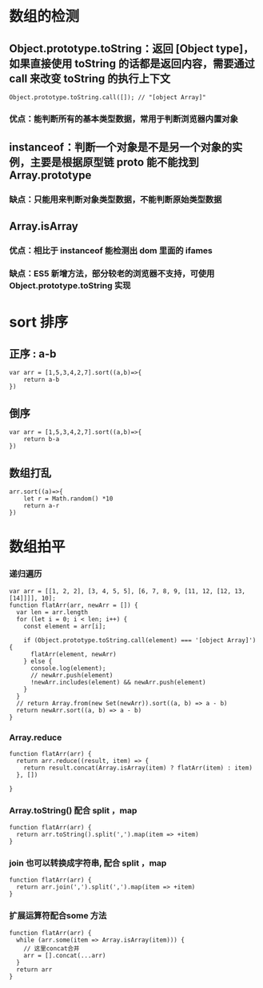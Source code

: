 # 数组的检测

## Object.prototype.toString：返回 [Object type]，如果直接使用 toString 的话都是返回内容，需要通过 call 来改变 toString 的执行上下文

```
Object.prototype.toString.call([]); // "[object Array]"
```

### 优点：能判断所有的基本类型数据，常用于判断浏览器内置对象

## instanceof：判断一个对象是不是另一个对象的实例，主要是根据原型链 **proto** 能不能找到 Array.prototype

### 缺点：只能用来判断对象类型数据，不能判断原始类型数据

## Array.isArray

### 优点：相比于 instanceof 能检测出 dom 里面的 ifames

### 缺点：ES5 新增方法，部分较老的浏览器不支持，可使用 Object.prototype.toString 实现

# sort 排序

## 正序 : a-b

```
var arr = [1,5,3,4,2,7].sort((a,b)=>{
    return a-b
})
```

## 倒序

```
var arr = [1,5,3,4,2,7].sort((a,b)=>{
    return b-a
})
```

## 数组打乱

```
arr.sort((a)=>{
    let r = Math.random() *10
    return a-r
})
```

# 数组拍平

### 递归遍历

```
var arr = [[1, 2, 2], [3, 4, 5, 5], [6, 7, 8, 9, [11, 12, [12, 13, [14]]]], 10];
function flatArr(arr, newArr = []) {
  var len = arr.length
  for (let i = 0; i < len; i++) {
    const element = arr[i];

    if (Object.prototype.toString.call(element) === '[object Array]') {
      flatArr(element, newArr)
    } else {
      console.log(element);
      // newArr.push(element)
      !newArr.includes(element) && newArr.push(element)
    }
  }
  // return Array.from(new Set(newArr)).sort((a, b) => a - b)
  return newArr.sort((a, b) => a - b)
}

```

### Array.reduce

```
function flatArr(arr) {
  return arr.reduce((result, item) => {
    return result.concat(Array.isArray(item) ? flatArr(item) : item)
  }, [])

}
```

### Array.toString() 配合 split ，map

```
function flatArr(arr) {
  return arr.toString().split(',').map(item => +item)
}
```

### join 也可以转换成字符串, 配合 split ，map

```
function flatArr(arr) {
  return arr.join(',').split(',').map(item => +item)
}
```

### 扩展运算符配合some 方法

```
function flatArr(arr) {
  while (arr.some(item => Array.isArray(item))) {
    // 这里concat合并
    arr = [].concat(...arr)
  }
  return arr
}
```
